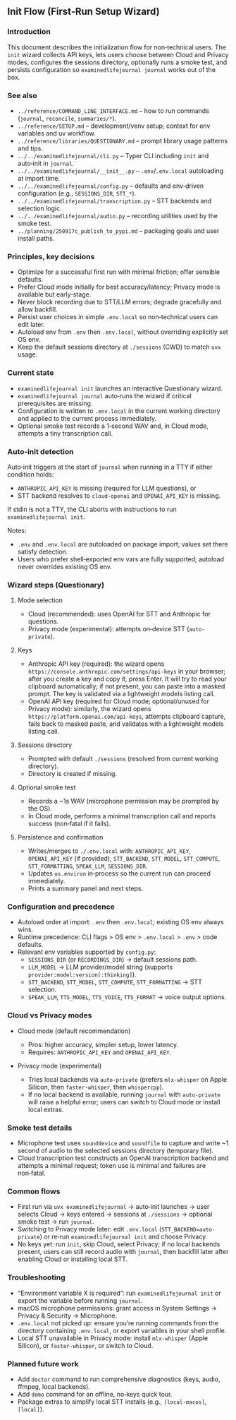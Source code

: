 ## Init Flow (First‑Run Setup Wizard)

### Introduction

This document describes the initialization flow for non‑technical users. The `init` wizard collects API keys, lets users choose between Cloud and Privacy modes, configures the sessions directory, optionally runs a smoke test, and persists configuration so `examinedlifejournal journal` works out of the box.

### See also

- `../reference/COMMAND_LINE_INTERFACE.md` – how to run commands (`journal`, `reconcile`, `summaries/*`).
- `../reference/SETUP.md` – development/venv setup; context for env variables and uv workflow.
- `../reference/libraries/QUESTIONARY.md` – prompt library usage patterns and tips.
- `../../examinedlifejournal/cli.py` – Typer CLI including `init` and auto‑init in `journal`.
- `../../examinedlifejournal/__init__.py` – `.env`/`.env.local` autoloading at import time.
- `../../examinedlifejournal/config.py` – defaults and env‑driven configuration (e.g., `SESSIONS_DIR`, `STT_*`).
- `../../examinedlifejournal/transcription.py` – STT backends and selection logic.
- `../../examinedlifejournal/audio.py` – recording utilities used by the smoke test.
- `../planning/250917c_publish_to_pypi.md` – packaging goals and user install paths.

### Principles, key decisions

- Optimize for a successful first run with minimal friction; offer sensible defaults.
- Prefer Cloud mode initially for best accuracy/latency; Privacy mode is available but early‑stage.
- Never block recording due to STT/LLM errors; degrade gracefully and allow backfill.
- Persist user choices in simple `.env.local` so non‑technical users can edit later.
- Autoload env from `.env` then `.env.local`, without overriding explicitly set OS env.
- Keep the default sessions directory at `./sessions` (CWD) to match `uvx` usage.

### Current state

- `examinedlifejournal init` launches an interactive Questionary wizard.
- `examinedlifejournal journal` auto‑runs the wizard if critical prerequisites are missing.
- Configuration is written to `.env.local` in the current working directory and applied to the current process immediately.
- Optional smoke test records a 1‑second WAV and, in Cloud mode, attempts a tiny transcription call.

### Auto‑init detection

Auto‑init triggers at the start of `journal` when running in a TTY if either condition holds:

- `ANTHROPIC_API_KEY` is missing (required for LLM questions), or
- STT backend resolves to `cloud-openai` and `OPENAI_API_KEY` is missing.

If stdin is not a TTY, the CLI aborts with instructions to run `examinedlifejournal init`.

Notes:
- `.env` and `.env.local` are autoloaded on package import; values set there satisfy detection.
- Users who prefer shell‑exported env vars are fully supported; autoload never overrides existing OS env.

### Wizard steps (Questionary)

1) Mode selection
   - Cloud (recommended): uses OpenAI for STT and Anthropic for questions.
   - Privacy mode (experimental): attempts on‑device STT (`auto-private`).

2) Keys
   - Anthropic API key (required): the wizard opens `https://console.anthropic.com/settings/api-keys` in your browser; after you create a key and copy it, press Enter. It will try to read your clipboard automatically; if not present, you can paste into a masked prompt. The key is validated via a lightweight models listing call.
   - OpenAI API key (required for Cloud mode; optional/unused for Privacy mode): similarly, the wizard opens `https://platform.openai.com/api-keys`, attempts clipboard capture, falls back to masked paste, and validates with a lightweight models listing call.

3) Sessions directory
   - Prompted with default `./sessions` (resolved from current working directory).
   - Directory is created if missing.

4) Optional smoke test
   - Records a ~1s WAV (microphone permission may be prompted by the OS).
   - In Cloud mode, performs a minimal transcription call and reports success (non‑fatal if it fails).

5) Persistence and confirmation
   - Writes/merges to `./.env.local` with: `ANTHROPIC_API_KEY`, `OPENAI_API_KEY` (if provided), `STT_BACKEND`, `STT_MODEL`, `STT_COMPUTE`, `STT_FORMATTING`, `SPEAK_LLM`, `SESSIONS_DIR`.
   - Updates `os.environ` in‑process so the current run can proceed immediately.
   - Prints a summary panel and next steps.

### Configuration and precedence

- Autoload order at import: `.env` then `.env.local`; existing OS env always wins.
- Runtime precedence: CLI flags > OS env > `.env.local` > `.env` > code defaults.
- Relevant env variables supported by `config.py`:
  - `SESSIONS_DIR` (or `RECORDINGS_DIR`) → default sessions path.
  - `LLM_MODEL` → LLM provider/model string (supports `provider:model:version[:thinking]`).
  - `STT_BACKEND`, `STT_MODEL`, `STT_COMPUTE`, `STT_FORMATTING` → STT selection.
  - `SPEAK_LLM`, `TTS_MODEL`, `TTS_VOICE`, `TTS_FORMAT` → voice output options.

### Cloud vs Privacy modes

- Cloud mode (default recommendation)
  - Pros: higher accuracy, simpler setup, lower latency.
  - Requires: `ANTHROPIC_API_KEY` and `OPENAI_API_KEY`.

- Privacy mode (experimental)
  - Tries local backends via `auto-private` (prefers `mlx-whisper` on Apple Silicon, then `faster-whisper`, then `whispercpp`).
  - If no local backend is available, running `journal` with `auto-private` will raise a helpful error; users can switch to Cloud mode or install local extras.

### Smoke test details

- Microphone test uses `sounddevice` and `soundfile` to capture and write ~1 second of audio to the selected sessions directory (temporary file).
- Cloud transcription test constructs an OpenAI transcription backend and attempts a minimal request; token use is minimal and failures are non‑fatal.

### Common flows

- First run via `uvx examinedlifejournal` → auto‑init launches → user selects Cloud → keys entered → sessions at `./sessions` → optional smoke test → run `journal`.
- Switching to Privacy mode later: edit `.env.local` (`STT_BACKEND=auto-private`) or re‑run `examinedlifejournal init` and choose Privacy.
- No keys yet: run `init`, skip Cloud, select Privacy; if no local backends present, users can still record audio with `journal`, then backfill later after enabling Cloud or installing local STT.

### Troubleshooting

- “Environment variable X is required”: run `examinedlifejournal init` or export the variable before running `journal`.
- macOS microphone permissions: grant access in System Settings → Privacy & Security → Microphone.
- `.env.local` not picked up: ensure you’re running commands from the directory containing `.env.local`, or export variables in your shell profile.
- Local STT unavailable in Privacy mode: install `mlx-whisper` (Apple Silicon), or `faster-whisper`, or switch to Cloud.

### Planned future work

- Add `doctor` command to run comprehensive diagnostics (keys, audio, ffmpeg, local backends).
- Add `demo` command for an offline, no‑keys quick tour.
- Package extras to simplify local STT installs (e.g., `[local-macos]`, `[local]`).

